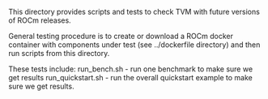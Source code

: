 This directory provides scripts and tests to check TVM with future versions of ROCm releases.

General testing procedure is to create or download a ROCm docker container with components
under test (see ../dockerfile directory) and then run scripts from this directory.

These tests include:
   run_bench.sh - run one benchmark to make sure we get results
   run_quickstart.sh - run the overall quickstart example to make sure we get results.